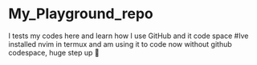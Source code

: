 # My_Playground_repo
I tests my codes here and learn how I use GitHub and it code space 
#Ive installed nvim in termux and am using it to code now without github codespace,
huge step up 🙂

